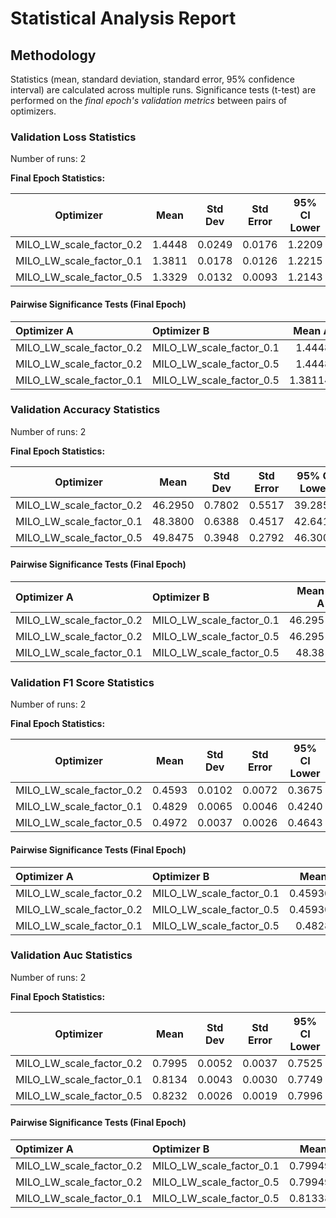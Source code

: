 # Statistical Analysis Report

## Methodology

Statistics (mean, standard deviation, standard error, 95% confidence interval) are calculated across multiple runs.
Significance tests (t-test) are performed on the *final epoch's validation metrics* between pairs of optimizers.

### Validation Loss Statistics

Number of runs: 2

**Final Epoch Statistics:**

| Optimizer | Mean | Std Dev | Std Error | 95% CI Lower | 95% CI Upper |
|-----------|------|---------|-----------|--------------|--------------|
| MILO_LW_scale_factor_0.2 | 1.4448 | 0.0249 | 0.0176 | 1.2209 | 1.6687 |
| MILO_LW_scale_factor_0.1 | 1.3811 | 0.0178 | 0.0126 | 1.2215 | 1.5407 |
| MILO_LW_scale_factor_0.5 | 1.3329 | 0.0132 | 0.0093 | 1.2143 | 1.4515 |

#### Pairwise Significance Tests (Final Epoch)

| Optimizer A              | Optimizer B              |   Mean A |   Mean B | Better                   |   p-value | Significant   | Metric                |
|:-------------------------|:-------------------------|---------:|---------:|:-------------------------|----------:|:--------------|:----------------------|
| MILO_LW_scale_factor_0.2 | MILO_LW_scale_factor_0.1 |  1.4448  |  1.38114 | MILO_LW_scale_factor_0.1 | 0.111103  |               | final_validation_loss |
| MILO_LW_scale_factor_0.2 | MILO_LW_scale_factor_0.5 |  1.4448  |  1.33291 | MILO_LW_scale_factor_0.5 | 0.0539478 |               | final_validation_loss |
| MILO_LW_scale_factor_0.1 | MILO_LW_scale_factor_0.5 |  1.38114 |  1.33291 | MILO_LW_scale_factor_0.5 | 0.10057   |               | final_validation_loss |

### Validation Accuracy Statistics

Number of runs: 2

**Final Epoch Statistics:**

| Optimizer | Mean | Std Dev | Std Error | 95% CI Lower | 95% CI Upper |
|-----------|------|---------|-----------|--------------|--------------|
| MILO_LW_scale_factor_0.2 | 46.2950 | 0.7802 | 0.5517 | 39.2854 | 53.3046 |
| MILO_LW_scale_factor_0.1 | 48.3800 | 0.6388 | 0.4517 | 42.6410 | 54.1190 |
| MILO_LW_scale_factor_0.5 | 49.8475 | 0.3948 | 0.2792 | 46.3004 | 53.3946 |

#### Pairwise Significance Tests (Final Epoch)

| Optimizer A              | Optimizer B              |   Mean A |   Mean B | Better                   |   p-value | Significant   | Metric                    |
|:-------------------------|:-------------------------|---------:|---------:|:-------------------------|----------:|:--------------|:--------------------------|
| MILO_LW_scale_factor_0.2 | MILO_LW_scale_factor_0.1 |   46.295 |  48.38   | MILO_LW_scale_factor_0.1 | 0.104283  |               | final_validation_accuracy |
| MILO_LW_scale_factor_0.2 | MILO_LW_scale_factor_0.5 |   46.295 |  49.8475 | MILO_LW_scale_factor_0.5 | 0.0548524 |               | final_validation_accuracy |
| MILO_LW_scale_factor_0.1 | MILO_LW_scale_factor_0.5 |   48.38  |  49.8475 | MILO_LW_scale_factor_0.5 | 0.133478  |               | final_validation_accuracy |

### Validation F1 Score Statistics

Number of runs: 2

**Final Epoch Statistics:**

| Optimizer | Mean | Std Dev | Std Error | 95% CI Lower | 95% CI Upper |
|-----------|------|---------|-----------|--------------|--------------|
| MILO_LW_scale_factor_0.2 | 0.4593 | 0.0102 | 0.0072 | 0.3675 | 0.5511 |
| MILO_LW_scale_factor_0.1 | 0.4829 | 0.0065 | 0.0046 | 0.4240 | 0.5417 |
| MILO_LW_scale_factor_0.5 | 0.4972 | 0.0037 | 0.0026 | 0.4643 | 0.5301 |

#### Pairwise Significance Tests (Final Epoch)

| Optimizer A              | Optimizer B              |   Mean A |   Mean B | Better                   |   p-value | Significant   | Metric                    |
|:-------------------------|:-------------------------|---------:|---------:|:-------------------------|----------:|:--------------|:--------------------------|
| MILO_LW_scale_factor_0.2 | MILO_LW_scale_factor_0.1 | 0.459304 | 0.48285  | MILO_LW_scale_factor_0.1 | 0.13192   |               | final_validation_f1_score |
| MILO_LW_scale_factor_0.2 | MILO_LW_scale_factor_0.5 | 0.459304 | 0.497186 | MILO_LW_scale_factor_0.5 | 0.0903512 |               | final_validation_f1_score |
| MILO_LW_scale_factor_0.1 | MILO_LW_scale_factor_0.5 | 0.48285  | 0.497186 | MILO_LW_scale_factor_0.5 | 0.14658   |               | final_validation_f1_score |

### Validation Auc Statistics

Number of runs: 2

**Final Epoch Statistics:**

| Optimizer | Mean | Std Dev | Std Error | 95% CI Lower | 95% CI Upper |
|-----------|------|---------|-----------|--------------|--------------|
| MILO_LW_scale_factor_0.2 | 0.7995 | 0.0052 | 0.0037 | 0.7525 | 0.8465 |
| MILO_LW_scale_factor_0.1 | 0.8134 | 0.0043 | 0.0030 | 0.7749 | 0.8519 |
| MILO_LW_scale_factor_0.5 | 0.8232 | 0.0026 | 0.0019 | 0.7996 | 0.8468 |

#### Pairwise Significance Tests (Final Epoch)

| Optimizer A              | Optimizer B              |   Mean A |   Mean B | Better                   |   p-value | Significant   | Metric               |
|:-------------------------|:-------------------------|---------:|---------:|:-------------------------|----------:|:--------------|:---------------------|
| MILO_LW_scale_factor_0.2 | MILO_LW_scale_factor_0.1 | 0.799497 | 0.813382 | MILO_LW_scale_factor_0.1 |  0.105348 |               | final_validation_auc |
| MILO_LW_scale_factor_0.2 | MILO_LW_scale_factor_0.5 | 0.799497 | 0.823218 | MILO_LW_scale_factor_0.5 |  0.055435 |               | final_validation_auc |
| MILO_LW_scale_factor_0.1 | MILO_LW_scale_factor_0.5 | 0.813382 | 0.823218 | MILO_LW_scale_factor_0.5 |  0.13399  |               | final_validation_auc |


